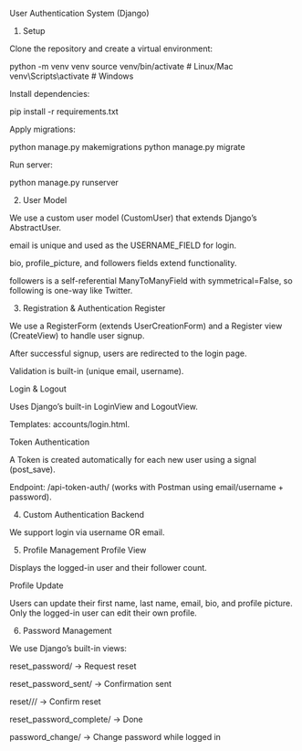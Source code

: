 User Authentication System (Django)
1. Setup

Clone the repository and create a virtual environment:

python -m venv venv
source venv/bin/activate   # Linux/Mac
venv\Scripts\activate      # Windows


Install dependencies:

pip install -r requirements.txt


Apply migrations:

python manage.py makemigrations
python manage.py migrate


Run server:

python manage.py runserver

2. User Model

We use a custom user model (CustomUser) that extends Django’s AbstractUser.

email is unique and used as the USERNAME_FIELD for login.

bio, profile_picture, and followers fields extend functionality.

followers is a self-referential ManyToManyField with symmetrical=False, so following is one-way like Twitter.

3. Registration & Authentication
Register

We use a RegisterForm (extends UserCreationForm) and a Register view (CreateView) to handle user signup.

After successful signup, users are redirected to the login page.

Validation is built-in (unique email, username).

Login & Logout

Uses Django’s built-in LoginView and LogoutView.

Templates: accounts/login.html.

Token Authentication

A Token is created automatically for each new user using a signal (post_save).

Endpoint: /api-token-auth/ (works with Postman using email/username + password).

4. Custom Authentication Backend

We support login via username OR email.

5. Profile Management
Profile View

Displays the logged-in user and their follower count.

Profile Update

Users can update their first name, last name, email, bio, and profile picture.
Only the logged-in user can edit their own profile.

6. Password Management

We use Django’s built-in views:

reset_password/ → Request reset

reset_password_sent/ → Confirmation sent

reset/<uidb64>/<token>/ → Confirm reset

reset_password_complete/ → Done

password_change/ → Change password while logged in